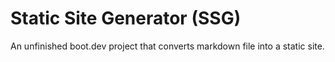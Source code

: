 # Static Site Generator (SSG) #
An unfinished boot.dev project that converts markdown file into a static site.